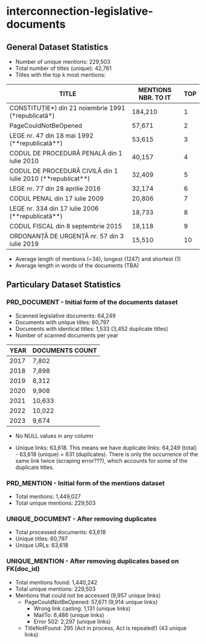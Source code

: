# interconnection-legislative-documents

## General Dataset Statistics
- Number of unique mentions: 229,503
- Total number of titles (unique): 42,761
- Titles with the top k most mentions:

| TITLE | MENTIONS NBR. TO IT | TOP | 
|----------|-------------------|-----|
| CONSTITUȚIE*) din 21 noiembrie 1991 (\*republicată\*) | 184,210 | 1 |
| PageCouldNotBeOpened | 57,671 | 2 |
| LEGE nr. 47 din 18 mai 1992 (\*\*republicată\*\*) | 53,615 | 3 |
| CODUL DE PROCEDURĂ PENALĂ din 1 iulie 2010 | 40,157 | 4 |
| CODUL DE PROCEDURĂ CIVILĂ din 1 iulie 2010 (\*\*republicat\*\*) | 32,409 | 5 |
| LEGE nr. 77 din 28 aprilie 2016 | 32,174 | 6 |
| CODUL PENAL din 17 iulie 2009 | 20,806 | 7 |
| LEGE nr. 334 din 17 iulie 2006 (\*\*republicată\*\*) | 18,733 | 8 |
| CODUL FISCAL din 8 septembrie 2015 | 18,118 | 9 |
| ORDONANȚĂ DE URGENȚĂ nr. 57 din 3 iulie 2019 | 15,510 | 10 |

- Average length of mentions (~34), longest (1247) and shortest (1)
- Average length in words of the documents (TBA)

## Particulary Dataset Statistics

### PRD_DOCUMENT - Initial form of the documents dataset

- Scanned legislative documents: 64,249
- Documents with unique titles: 60,797
- Documents with identical titles: 1,533 (3,452 duplicate titles)
- Number of scanned documents per year

| YEAR | DOCUMENTS COUNT |
|------|-----------------|
| 2017 | 7,802           |
| 2018 | 7,898           |
| 2019 | 8,312           |
| 2020 | 9,908           |
| 2021 | 10,633          |
| 2022 | 10,022          |
| 2023 | 9,674           |

- No NULL values in any column

- Unique links: 63,618. This means we have duplicate links: 64,249 (total) - 63,618 (unique) = 631 (duplicates). There is only the occurrence of the same link twice (scraping error???), which accounts for some of the duplicate titles.

### PRD_MENTION - Initial form of the mentions dataset
- Total mentions: 1,449,027
- Total unique mentions: 229,503

### UNIQUE_DOCUMENT - After removing duplicates
- Total processed documents: 63,618
- Unique titles: 60,797
- Unique URLs: 63,618

### UNIQUE_MENTION - After removing duplicates based on FK(doc_id)
- Total mentions found: 1,440,242
- Total unique mentions: 229,503
- Mentions that could not be accessed (9,957 unique links)
    - PageCouldNotBeOpened: 57,671 (9,914 unique links)
        - Wrong link casting: 1,131 (unique links)
        - MailTo: 6,486 (unique links)
        - Error 502: 2,297 (unique links)
    - TitleNotFound: 295 (Act in process, Act is repealed!) (43 unique links)
